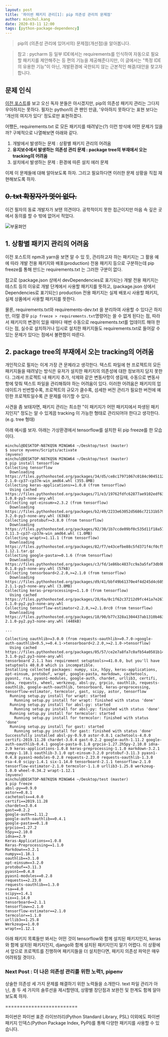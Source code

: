 ```yaml
---
layout: post
title: '파이썬 패키지 관리[1]: pip 의존성 관리의 문제점'
author: minchul.kang
date: 2020-03-11 12:00
tags: [python-package-dependency]
---
```


> pip의 (의존성 관리에 있어서의) 문제점(개선점)을 알아봅니다.

> 참고 : pycharm 등 일부 IDE에서는 requirements를 인식하여 자동으로 필요할 패키지를 제안해주는 등 편의 기능을 제공해준다지만, 이 글에서는 "특정 IDE의 유용한 기능"이 아닌, 개발환경에 국한되지 않는 근본적인 해결/대안을 찾고자 합니다.
 
## 문제 인식

[이전 포스트](https://kangtegong.github.io/2020/03/06/python-package-management-0/)를 보고 오신 독자 분들은 아시겠지만, pip의 의존성 패키지 관리는 그다지 우아하지는 못하다. 필자는 python의 큰 팬인 만큼, '우아하지 못하다'는 표현 보다는 '개선의 여지가 있다' 정도로만 표현하겠다.

어쨌든, requirements.txt 로 모든 패키지를 때려넣는(?) 이런 방식에 어떤 문제가 있을까?
구체적으로 나열해보면 아래와 같다. 

1. 개발에서 발생하는 문제 : 상황별 패키지 관리의 어려움
2. **유지보수에서 발생하는 의존성 관리 문제 : package tree의 부재에서 오는 tracking의 어려움**
3. 설치에서 발생하는 문제 : 환경에 따른 설치 에러 문제

이제 이 문제들에 대해 알아보도록 하자. 그리고 필요하다면 이러한 문제 상황을 직접 재현해보도록 하자.

## ~~0. txt 확장자가 멋이 없다.~~

이건 필자의 동료 개발자가 보탠 의견이다. 공학적이지 못한 접근이지만 마음 속 깊은 곳에서 동의를 할 수 밖에 없어서 적었다.

![부울펴언](/files/py-packages1-1.png)

## 1. 상황별 패키지 관리의 어려움

이전 포스트의 npm과 yarn을 보면 알 수 있 듯, 관리하고자 하는 패키지는 그 활용 예에 따라 개발 전용 패키지와 배포(production) 전용 패키지 등으로 구분하는데 pip freeze를 통해 만드는 requirements.txt 는 그러한 구분이 없다.

참고로 (package.json 상에서 devDependencies로 표기되는) 개발 전용 패키지는 테스트 등의 이유로 개발 단계에서 사용할 패키지를 뜻하고, (package.json 상에서 Dependencies로 표기되는) production 전용 패키지는 실제 배포시 사용할 패키지, 실제 상품에서 사용할 패키지를 뜻한다.

물론, requirements.txt와 requirements-dev.txt 을 분리하여 사용할 수 있다곤 하지만, 이럴 경우 `pip freeze > requirements.txt`명령어는 쓸 수 없게 된다는 점, 따라서 패키지의 변경이 있을 때마다 매번 수동으로 requirements.txt를 업데이트 해야 한다는 점, 실수로 설치하거나 임시로 설치한 패키지들도 requirements.txt로 들어갈 수 있는 문제가 있다는 점에서 불편함이 따른다.

## 2. package tree의 부재에서 오는 tracking의 어려움 

개인적으로 필자는 이게 가장 큰 문제라고 생각한다. 텍스트 파일에 현 프로젝트의 모든 패키지들을 때려넣는 방식은 유저가 설치한 패키지의 의존성에 대한 정보까지 담지 못한다. 그래서 프로젝트 내 패키지 추가, 삭제와 같은 변동사항이 생길때, 수동으로 변동사항에 맞춰 텍스트 파일을 관리해줘야 하는 어려움이 있다. 이러한 어려움은 패키지의 업데이트가 빈번할수록, 프로젝트의 규모가 클수록, 섬세한 버전 관리가 필요한 버전에 예민한 프로젝트일수록 큰 문제를 야기할 수 있다.  

사견을 좀 보태자면, 패키지 관리는 최소한 "이 패키지가 어떤 패키지에서 파생된 패키지인지" 정도는 알 수 있게끔 tracking 이 가능한 형태로 관리되어야 한다고 생각한다. (e.g. tree 형태)

아래 예시를 보자. 아래는 가상환경에서 tensorflow를 설치한 뒤 pip freeze를 한 모습이다.

```
minchul@DESKTOP-N87KQ5N MINGW64 ~/Desktop/test (master)
$ source myvenv/Scripts/activate
(myvenv)
minchul@DESKTOP-N87KQ5N MINGW64 ~/Desktop/test (master)
$ pip install tensorflow
Collecting tensorflow
  Downloading https://files.pythonhosted.org/packages/34/d5/ce8c17971067c0184c9045112b755be5461d5ce5253ef65a367e1298d7c5/tensorflow-2.1.0-cp37-cp37m-win_amd64.whl (355.8MB)
Collecting keras-applications>=1.0.8 (from tensorflow)
  Using cached https://files.pythonhosted.org/packages/71/e3/19762fdfc62877ae9102edf6342d71b28fbfd9dea3d2f96a882ce099b03f/Keras_Applications-1.0.8-py3-none-any.whl
Collecting opt-einsum>=2.3.2 (from tensorflow)
  Downloading https://files.pythonhosted.org/packages/b2/49/2233e63052d5686c72131b579837ddfb98ba9dd0b92bb91efcb441ada8ce/opt_einsum-3.2.0-py3-none-any.whl (63kB)
Collecting protobuf>=3.8.0 (from tensorflow)
  Downloading https://files.pythonhosted.org/packages/92/30/1b7ccde09bf0c535d11f18a574ed7d7572c729a8f754fd568b297be08b61/protobuf-3.11.3-cp37-cp37m-win_amd64.whl (1.0MB)
Collecting wrapt>=1.11.1 (from tensorflow)
  Downloading https://files.pythonhosted.org/packages/82/f7/e43cefbe88c5fd371f4cf0cf5eb3feccd07515af9fd6cf7dbf1d1793a797/wrapt-1.12.1.tar.gz
Collecting google-pasta>=0.1.6 (from tensorflow)
  Downloading https://files.pythonhosted.org/packages/c3/fd/1e86bc4837cc9a3a5faf3db9b1854aa04ad35b5f381f9648fbe81a6f94e4/google_pasta-0.1.8-py3-none-any.whl (57kB)
Collecting tensorboard<2.2.0,>=2.1.0 (from tensorflow)
  Downloading https://files.pythonhosted.org/packages/d9/41/bbf49b61370e4f4d245d4c6051dfb6db80cec672605c91b1652ac8cc3d38/tensorboard-2.1.1-py3-none-any.whl (3.8MB)
Collecting keras-preprocessing>=1.1.0 (from tensorflow)
  Using cached https://files.pythonhosted.org/packages/28/6a/8c1f62c37212d9fc441a7e26736df51ce6f0e38455816445471f10da4f0a/Keras_Preprocessing-1.1.0-py2.py3-none-any.whl
Collecting tensorflow-estimator<2.2.0,>=2.1.0rc0 (from tensorflow)
  Downloading https://files.pythonhosted.org/packages/18/90/b77c328a1304437ab1310b463e533fa7689f4bfc41549593056d812fab8e/tensorflow_estimator-2.1.0-py2.py3-none-any.whl (448kB)

...

Collecting oauthlib>=3.0.0 (from requests-oauthlib>=0.7.0->google-auth-oauthlib<0.5,>=0.4.1->tensorboard<2.2.0,>=2.1.0->tensorflow)
  Using cached https://files.pythonhosted.org/packages/05/57/ce2e7a8fa7c0afb54a0581b14a65b56e62b5759dbc98e80627142b8a3704/oauthlib-3.1.0-py2.py3-none-any.whl
tensorboard 2.1.1 has requirement setuptools>=41.0.0, but you'll have setuptools 40.8.0 which is incompatible.
Installing collected packages: numpy, six, h5py, keras-applications, opt-einsum, protobuf, wrapt, google-pasta, markdown, cachetools, pyasn1, rsa, pyasn1-modules, google-auth, chardet, urllib3, certifi, idna, requests, wheel, werkzeug, absl-py, grpcio, oauthlib, requests-oauthlib, google-auth-oauthlib, tensorboard, keras-preprocessing, tensorflow-estimator, termcolor, gast, scipy, astor, tensorflow
  Running setup.py install for wrapt: started
    Running setup.py install for wrapt: finished with status 'done'
  Running setup.py install for absl-py: started
    Running setup.py install for absl-py: finished with status 'done'
  Running setup.py install for termcolor: started
    Running setup.py install for termcolor: finished with status 'done'
  Running setup.py install for gast: started
    Running setup.py install for gast: finished with status 'done'
Successfully installed absl-py-0.9.0 astor-0.8.1 cachetools-4.0.0 certifi-2019.11.28 chardet-3.0.4 gast-0.2.2 google-auth-1.11.2 google-auth-oauthlib-0.4.1 google-pasta-0.1.8 grpcio-1.27.2h5py-2.10.0 idna-2.9 keras-applications-1.0.8 keras-preprocessing-1.1.0 markdown-3.2.1 numpy-1.18.1 oauthlib-3.1.0 opt-einsum-3.2.0 protobuf-3.11.3 pyasn1-0.4.8 pyasn1-modules-0.2.8 requests-2.23.0 requests-oauthlib-1.3.0 rsa-4.0 scipy-1.4.1 six-1.14.0 tensorboard-2.1.1 tensorflow-2.1.0 tensorflow-estimator-2.1.0 termcolor-1.1.0 urllib3-1.25.8 werkzeug-1.0.0 wheel-0.34.2 wrapt-1.12.1
(myvenv)
minchul@DESKTOP-N87KQ5N MINGW64 ~/Desktop/test (master)
$ pip freeze
absl-py==0.9.0
astor==0.8.1
cachetools==4.0.0
certifi==2019.11.28
chardet==3.0.4
gast==0.2.2
google-auth==1.11.2
google-auth-oauthlib==0.4.1
google-pasta==0.1.8
grpcio==1.27.2
h5py==2.10.0
idna==2.9
Keras-Applications==1.0.8
Keras-Preprocessing==1.1.0
Markdown==3.2.1
numpy==1.18.1
oauthlib==3.1.0
opt-einsum==3.2.0
protobuf==3.11.3
pyasn1==0.4.8
pyasn1-modules==0.2.8
requests==2.23.0
requests-oauthlib==1.3.0
rsa==4.0
scipy==1.4.1
six==1.14.0
tensorboard==2.1.1
tensorflow==2.1.0
tensorflow-estimator==2.1.0
termcolor==1.1.0
urllib3==1.25.8
Werkzeug==1.0.0
wrapt==1.12.1

```

아래 패키지 목록들만 봐서는 어떤 것이 tensorflow와 함께 설치된 패키지인지, keras와 함께 설치된 패키지인지, django와 함께 설치된 패키지인지 알기 어렵다. 이 상황에서 앞으로 프로젝트를 진행하며 패키지들을 더 설치한다면, 패키지 의존성 파악은 매우 어려워질 겻이다.


### Next Post : 더 나은 의존성 관리를 위한 노력1, pipenv

상술한 의존성 세 가지 문제를 해결하기 위한 노력들을 소개한다. text 파일 관리가 아닌, 총 두 세 가지의 솔루션을 제시할텐데, 상황별 장단점과 보완전 및 한계도 함께 알아보도록 하자.

=========================

파이썬은 파이썬 표준 라이브러리(Python Standard Library, PSL) 이외에도 파이썬 패키지 인덱스(Python Package Index, PyPI)를 통해 다양한 패키지를 사용할 수 있습니다.